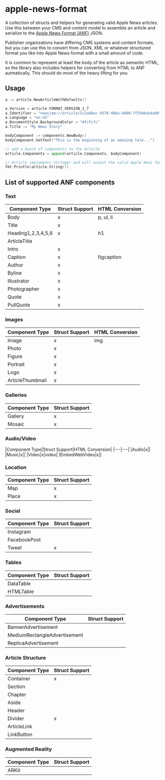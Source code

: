 # apple-news-format

A collection of structs and helpers for generating valid Apple News articles. Use this between your CMS and content model to assemble an article and serialize to the [Apple News Format (ANF)](https://developer.apple.com/documentation/apple_news/apple_news_format) JSON.

Publisher organizations have differing CMS systems and content formats, but you can use this to convert from JSON, XML or whatever structured format you like into Apple News format with a small amount of code.

It is common to represent at least the body of the article as semantic HTML, so the library also includes helpers for converting from HTML to ANF autmatically. This should do most of the heavy lifting for you.

## Usage
```go
a := article.NewArticleWithDefaults()

a.Version = article.FORMAT_VERSION_1_7
a.Identifier = "newsjam://article/1c2ad8ac-9379-488a-9480-7f55b6da4a90" 
a.Language = "en-US"
a.DocumentStyle.BackgroundColor = "#fcfcfc"
a.Title := "My News Story"

bodyComponent := components.NewBody()
bodyComponent.SetText("This is the beginning of an amazing tale...")

// add a bunch of components to the Article
article.Components = append(article.Components, bodyComponent) 

// Article implements Stringer and will output the valid Apple News format JSON
fmt.Println(article.String())
```

## List of supported ANF components

### Text
|Component Type|Struct Support|HTML Conversion|
|---|---|---|
|Body|x|p, ul, li|
|Title|x||
|Heading1,2,3,4,5,6|x|h1|
|ArticleTitle||
|Intro|x||
|Caption|x|figcaption|
|Author|x||
|Byline|x||
|Illustrator|x||
|Photographer|x||
|Quote|x||
|PullQuote|x||

### Images
|Component Type|Struct Support|HTML Conversion| 
|---|---|---|
|Image|x|img|
|Photo|x||
|Figure|x||
|Portrait|x||
|Logo|x||
|ArticleThumbnail|x||

### Galleries
|Component Type|Struct Support|
|---|---|
|Gallery|x|
|Mosaic|x|

### Audio/Video
|Component Type|Struct Support|HTML Conversion|
|---|---|
|Audio|x||
|Music|x||
|Video|x|video|
|EmbedWebVideo|x||

### Location
|Component Type|Struct Support|
|---|---|
|Map|x|
|Place|x|

### Social
|Component Type|Struct Support|
|---|---|
|Instagram||
|FacebookPost||
|Tweet|x|

### Tables
|Component Type|Struct Support|
|---|---|
|DataTable||
|HTMLTable||

### Advertisements
|Component Type|Struct Support|
|---|---|
|BannerAdvertisement||
|MediumRectangleAdvertisement||
|ReplicaAdvertisement||

### Article Structure
|Component Type|Struct Support|
|---|---|
|Container|x|
|Section||
|Chapter||
|Aside||
|Header||
|Divider|x|
|ArticleLink||
|LinkButton||

### Augmented Reality
|Component Type|Struct Support|
|---|---|
|ARKit||
